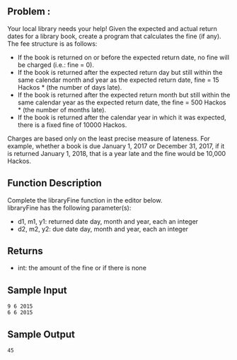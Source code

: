 ## Problem :
Your local library needs your help! Given the expected and actual return dates for a library book, create a program that calculates the fine (if any). The fee structure is as follows:

- If the book is returned on or before the expected return date, no fine will be charged (i.e.: fine = 0).
- If the book is returned after the expected return day but still within the same calendar month and year as the expected return date, fine = 15 Hackos * (the number of days late).
- If the book is returned after the expected return month but still within the same calendar year as the expected return date, the fine = 500 Hackos * (the number of months late).
- If the book is returned after the calendar year in which it was expected, there is a fixed fine of 10000 Hackos.


Charges are based only on the least precise measure of lateness. For example, whether a book is due January 1, 2017 or December 31, 2017, if it is returned January 1, 2018, that is a year late and the fine would be 10,000 Hackos.

## Function Description

Complete the libraryFine function in the editor below.  
libraryFine has the following parameter(s):  
- d1, m1, y1: returned date day, month and year, each an integer
- d2, m2, y2: due date day, month and year, each an integer

## Returns

- int: the amount of the fine or  if there is none

## Sample Input
```
9 6 2015
6 6 2015
```
## Sample Output
```
45
```
